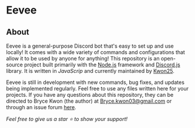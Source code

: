 # Eevee

## About

Eevee is a general-purpose Discord bot that's easy to set up and use locally! It comes with a wide variety of commands and configurations that allow it to be used by anyone for anything! This repository is an open-source project built primarily with the [Node.js](https://nodejs.dev/) framework and [Discord.js](https://github.com/discordjs/discord.js/) library. It is written in *JavaScrip* and currently maintained by [Kwon25](https://github.com/Kwon25).

Eevee is still in development with new commands, bug fixes, and updates being implemented regularly. Feel free to use any files written here for your projects. If you have any questions about this repository, they can be directed to Bryce Kwon (the author) at Bryce.kwon03@gmail.com or through an issue forum [here](https://github.com/Kwon25/Eevee/issues).

*Feel free to give us a star ⭐ to show your support!*